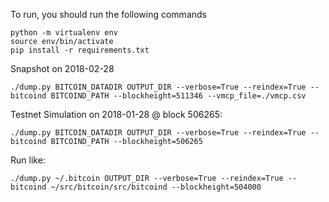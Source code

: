 To run, you should run the following commands

```
python -m virtualenv env
source env/bin/activate
pip install -r requirements.txt
```

Snapshot on 2018-02-28

`./dump.py BITCOIN_DATADIR OUTPUT_DIR --verbose=True --reindex=True --bitcoind BITCOIND_PATH --blockheight=511346 --vmcp_file=./vmcp.csv`

Testnet Simulation on 2018-01-28 @ block 506265:

`./dump.py BITCOIN_DATADIR OUTPUT_DIR --verbose=True --reindex=True --bitcoind BITCOIND_PATH --blockheight=506265`

Run like:

`./dump.py ~/.bitcoin OUTPUT_DIR --verbose=True --reindex=True --bitcoind ~/src/bitcoin/src/bitcoind --blockheight=504000`

